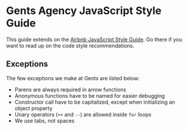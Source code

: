 # Gents Agency JavaScript Style Guide

This guide extends on the [Airbnb JavaScript Style Guide](https://github.com/airbnb/javascript). Go there if you want to read up on the code style recommendations.

## Exceptions

The few exceptions we make at Gents are listed below:

 - Parens are always required in arrow functions
 - Anonymous functions have to be named for easier debugging
 - Constructor call have to be capitalized, except when initializing an object property
 - Unary operators (`++` and `--`) are allowed inside `for` loops
 - We use tabs, not spaces
